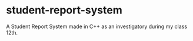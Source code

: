 # student-report-system
A Student Report System made in C++ as an investigatory during my class 12th.
